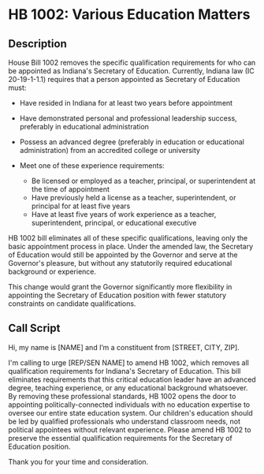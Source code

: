 # HB 1002: Various Education Matters

## Description
House Bill 1002 removes the specific qualification requirements for who can be appointed as Indiana's Secretary of Education.
Currently, Indiana law (IC 20-19-1-1.1) requires that a person appointed as Secretary of Education must:

* Have resided in Indiana for at least two years before appointment
* Have demonstrated personal and professional leadership success, preferably in educational administration
* Possess an advanced degree (preferably in education or educational administration) from an accredited college or university
* Meet one of these experience requirements:

    * Be licensed or employed as a teacher, principal, or superintendent at the time of appointment
    * Have previously held a license as a teacher, superintendent, or principal for at least five years
    * Have at least five years of work experience as a teacher, superintendent, principal, or educational executive



HB 1002 bill eliminates all of these specific qualifications, leaving only the basic appointment process in place. Under the amended law, the Secretary of Education would still be appointed by the Governor and serve at the Governor's pleasure, but without any statutorily required educational background or experience.

This change would grant the Governor significantly more flexibility in appointing the Secretary of Education position with fewer statutory constraints on candidate qualifications.

## Call Script
Hi, my name is [NAME] and I’m a constituent from [STREET, CITY, ZIP].

I'm calling to urge [REP/SEN NAME] to amend HB 1002, which removes all qualification requirements for Indiana's Secretary of Education. This bill eliminates requirements that this critical education leader have an advanced degree, teaching experience, or any educational background whatsoever. By removing these professional standards, HB 1002 opens the door to appointing politically-connected individuals with no education expertise to oversee our entire state education system. Our children's education should be led by qualified professionals who understand classroom needs, not political appointees without relevant experience. Please amend HB 1002 to preserve the essential qualification requirements for the Secretary of Education position.

Thank you for your time and consideration.

